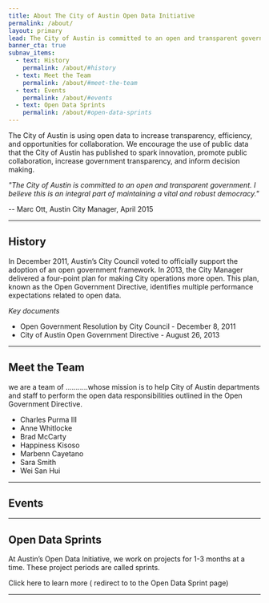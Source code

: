 ```yaml
---
title: About The City of Austin Open Data Initiative
permalink: /about/
layout: primary
lead: The City of Austin is committed to an open and transparent government.
banner_cta: true
subnav_items:
  - text: History
    permalink: /about/#history
  - text: Meet the Team
    permalink: /about/#meet-the-team
  - text: Events
    permalink: /about/#events
  - text: Open Data Sprints
    permalink: /about/#open-data-sprints
---
```


The City of Austin is using open data to increase transparency, efficiency, and opportunities for collaboration. We encourage the use of public data that the City of Austin has published to spark innovation, promote public collaboration, increase government transparency, and inform decision making.

*"The City of Austin is committed to an open and transparent government. I believe this is an integral part of maintaining a vital and robust democracy."*

   -- Marc Ott, Austin City Manager, April 2015

-----
## History
In December 2011, Austin’s City Council voted to officially support the adoption of an open government framework. In 2013, the City Manager delivered a four-point plan for making City operations more open. This plan, known as the Open Government Directive, identifies multiple performance expectations related to open data.

*Key documents*
- Open Government Resolution by City Council - December 8, 2011
- City of Austin Open Government Directive - August 26, 2013

-----
## Meet the Team
we are a team of ...........whose mission is to help City of Austin departments and staff to perform the open data responsibilities outlined in the Open Government Directive.
- Charles Purma III
- Anne Whitlocke
- Brad McCarty
- Happiness Kisoso
- Marbenn Cayetano
- Sara Smith
- Wei San Hui


-----

## Events

-----

## Open Data Sprints
At Austin’s Open Data Initiative, we work on projects for 1-3 months at a time. These project periods are called sprints.

Click here to learn more ( redirect to to the Open Data Sprint page)

-----
